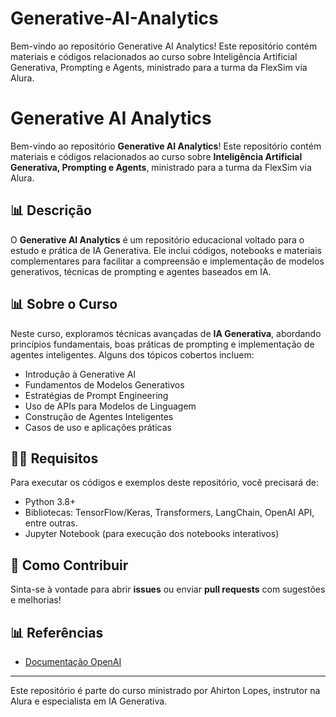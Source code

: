 # Generative-AI-Analytics
Bem-vindo ao repositório Generative AI Analytics! Este repositório contém materiais e códigos relacionados ao curso sobre Inteligência Artificial Generativa, Prompting e Agents, ministrado para a turma da FlexSim via Alura.

# Generative AI Analytics

Bem-vindo ao repositório **Generative AI Analytics**! Este repositório contém materiais e códigos relacionados ao curso sobre **Inteligência Artificial Generativa, Prompting e Agents**, ministrado para a turma da FlexSim via Alura.

## 📊 Descrição

O **Generative AI Analytics** é um repositório educacional voltado para o estudo e prática de IA Generativa. Ele inclui códigos, notebooks e materiais complementares para facilitar a compreensão e implementação de modelos generativos, técnicas de prompting e agentes baseados em IA. 

## 📊 Sobre o Curso

Neste curso, exploramos técnicas avançadas de **IA Generativa**, abordando princípios fundamentais, boas práticas de prompting e implementação de agentes inteligentes. Alguns dos tópicos cobertos incluem:

- Introdução à Generative AI
- Fundamentos de Modelos Generativos
- Estratégias de Prompt Engineering
- Uso de APIs para Modelos de Linguagem
- Construção de Agentes Inteligentes
- Casos de uso e aplicações práticas

## 👨‍💻 Requisitos

Para executar os códigos e exemplos deste repositório, você precisará de:

- Python 3.8+
- Bibliotecas: TensorFlow/Keras, Transformers, LangChain, OpenAI API, entre outras.
- Jupyter Notebook (para execução dos notebooks interativos)

## 🌟 Como Contribuir

Sinta-se à vontade para abrir **issues** ou enviar **pull requests** com sugestões e melhorias!

## 📊 Referências
- [Documentação OpenAI](https://platform.openai.com/docs/)

---

Este repositório é parte do curso ministrado por Ahirton Lopes, instrutor na Alura e especialista em IA Generativa.

